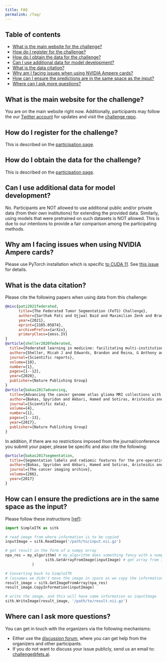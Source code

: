 ```yaml
---
title: FAQ
permalink: /faq/
---
```


## Table of contents
* [What is the main website for the challenge?](#what-is-the-main-website-for-the-challenge)
* [How do I register for the challenge?](#how-do-i-register-for-the-challenge)
* [How do I obtain the data for the challenge?](#how-do-i-obtain-the-data-for-the-challenge)
* [Can I use additional data for model development?](#can-i-use-additional-data-for-model-development?)
* [What is the data citation?](#what-is-the-data-citation)
* [Why am I facing issues when using NVIDIA Ampere cards?](#why-am-i-facing-issues-when-using-nvidia-ampere-cards)
* [How can I ensure the predictions are in the same space as the input?](#how-can-i-ensure-the-predictions-are-in-the-same-space-as-the-input)
* [Where can I ask more questions?](#where-can-I-ask-more-questions)

## What is the main website for the challenge?

You are on the main website right now. Additionally, participants may follow the our [Twitter account](https://twitter.com/FeTS_Challenge) for updates and visit the [challenge repo](https://github.com/FETS-AI/Challenge).

## How do I register for the challenge?

This is described on the [participation page](participate.md/#registration-and-data-access).

## How do I obtain the data for the challenge?

This is described on the [participation page](participate.md/#registration-and-data-access).

## Can I use additional data for model development?

No. Participants are NOT allowed to use additional public and/or private data (from their own institutions) for extending the provided data. Similarly, using models that were pretrained on such datasets is NOT allowed. This is due to our intentions to provide a fair comparison among the participating methods.

## Why am I facing issues when using NVIDIA Ampere cards?

Please use PyTorch installation which is specific [to CUDA 11](https://pytorch.org/get-started/locally/). See [this issue](https://github.com/FETS-AI/Challenge/issues/42) for details.

## What is the data citation?

Please cite the following papers when using data from this challenge:

```bibtex
@misc{pati2021federated,
      title={The Federated Tumor Segmentation (FeTS) Challenge}, 
      author={Sarthak Pati and Ujjwal Baid and Maximilian Zenk and Brandon Edwards and Micah Sheller and G. Anthony Reina and Patrick Foley and Alexey Gruzdev and Jason Martin and Shadi Albarqouni and Yong Chen and Russell Taki Shinohara and Annika Reinke and David Zimmerer and John B. Freymann and Justin S. Kirby and Christos Davatzikos and Rivka R. Colen and Aikaterini Kotrotsou and Daniel Marcus and Mikhail Milchenko and Arash Nazer and Hassan Fathallah-Shaykh and Roland Wiest Andras Jakab and Marc-Andre Weber and Abhishek Mahajan and Lena Maier-Hein and Jens Kleesiek and Bjoern Menze and Klaus Maier-Hein and Spyridon Bakas},
      year={2021},
      eprint={2105.05874},
      archivePrefix={arXiv},
      primaryClass={eess.IV}
}
@article{sheller2020federated,
  title={Federated learning in medicine: facilitating multi-institutional collaborations without sharing patient data},
  author={Sheller, Micah J and Edwards, Brandon and Reina, G Anthony and Martin, Jason and Pati, Sarthak and Kotrotsou, Aikaterini and Milchenko, Mikhail and Xu, Weilin and Marcus, Daniel and Colen, Rivka R and others},
  journal={Scientific reports},
  volume={10},
  number={1},
  pages={1--12},
  year={2020},
  publisher={Nature Publishing Group}
}
@article{bakas2017advancing,
  title={Advancing the cancer genome atlas glioma MRI collections with expert segmentation labels and radiomic features},
  author={Bakas, Spyridon and Akbari, Hamed and Sotiras, Aristeidis and Bilello, Michel and Rozycki, Martin and Kirby, Justin S and Freymann, John B and Farahani, Keyvan and Davatzikos, Christos},
  journal={Scientific data},
  volume={4},
  number={1},
  pages={1--13},
  year={2017},
  publisher={Nature Publishing Group}
}
```

In addition, if there are no restrictions imposed from the journal/conference you submit your paper, please be specific and also cite the following:

```bibtex
@article{bakas2017segmentation,
  title={Segmentation labels and radiomic features for the pre-operative scans of the TCGA-LGG collection},
  author={Bakas, Spyridon and Akbari, Hamed and Sotiras, Aristeidis and Bilello, Michel and Rozycki, Martin and Kirby, Justin and Freymann, John and Farahani, Keyvan and Davatzikos, Christos},
  journal={The cancer imaging archive},
  volume={286},
  year={2017}
}
```

## How can I ensure the predictions are in the same space as the input?

Please follow these instructions [[ref](https://gist.github.com/sarthakpati/73c8ffd7586e715680f3679a791bbec3)]:
```python
import SimpleITK as sitk

# read image from where information is to be copied
inputImage = sitk.ReadImage('/path/to/input.nii.gz')

# get result in the form of a numpy array
npa_res = my_algorithm( # my_algorithm does something fancy with a numpy array
                  sitk.GetArrayFromImage(inputImage) # get array from image
            ) 

# Converting back to SimpleITK 
# (assumes we didn't move the image in space as we copy the information from the original)
result_image = sitk.GetImageFromArray(npa_res)
result_image.CopyInformation(inputImage)

# write the image, and this will have same information as inputImage
sitk.WriteImage(result_image, '/path/to/result.nii.gz')
```

## Where can I ask more questions?

You can get in touch with the organizers via the following mechanisms:
- Either use the [discussion forum](https://github.com/FETS-AI/Challenge/discussions), where you can get help from the organizers and other participants.
- If you do not want to discuss your issue publicly, send us an email to: [challenge@fets.ai](mailto:challenge@fets.ai).
